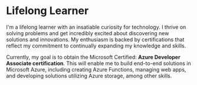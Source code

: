 # Lifelong Learner
I'm a lifelong learner with an insatiable curiosity for technology. I thrive on solving problems and get incredibly excited about discovering new solutions and innovations. My enthusiasm is backed by certifications that reflect my commitment to continually expanding my knowledge and skills.

Currently, my goal is to obtain the Microsoft Certified: **Azure Developer Associate certification**. This will enable me to build end-to-end solutions in Microsoft Azure, including creating Azure Functions, managing web apps, and developing solutions utilizing Azure storage, among other skills.
